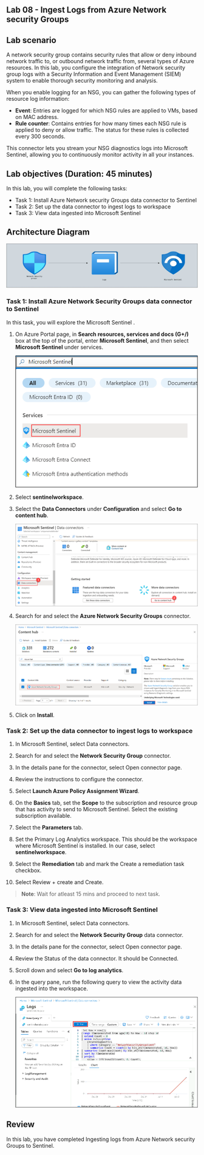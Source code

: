 ## Lab 08 - Ingest Logs from Azure Network security Groups

## Lab scenario

A network security group contains security rules that allow or deny inbound network traffic to, or outbound network traffic from, several types of Azure resources. In this lab, you configure the integration of Network security group logs with a Security Information and Event Management (SIEM) system to enable thorough security monitoring and analysis.

When you enable logging for an NSG, you can gather the following types of resource log information:

  * **Event**: Entries are logged for which NSG rules are applied to VMs, based on MAC address.
  * **Rule counter**: Contains entries for how many times each NSG rule is applied to deny or allow traffic. The status for these rules is collected every 300 seconds.

This connector lets you stream your NSG diagnostics logs into Microsoft Sentinel, allowing you to continuously monitor activity in all your instances.

## Lab objectives (Duration: 45 minutes)
In this lab, you will complete the following tasks:
- Task 1: Install Azure Network security Groups data connector to Sentinel
- Task 2: Set up the data connector to ingest logs to workspace
- Task 3: View data ingested into Microsoft Sentinel

## Architecture Diagram

   ![](../media/Lab-8%20arch.JPG)

### Task 1: Install Azure Network Security Groups data connector to Sentinel 

In this task, you will explore the Microsoft Sentinel .

1. On Azure Portal page, in **Search resources, services and docs (G+/)** box at the top of the portal, enter **Microsoft Sentinel**, and then select **Microsoft Sentinel** under services.
   
   ![Picture 1](../media/image_7.png)

1. Select  **sentinelworkspace**.

1. Select the **Data Connectors** under **Configuration** and select **Go to content hub**.
 
    ![Picture 1](../media/image_34.png)   

1. Search for and select the **Azure Network Security Groups** connector.

   ![Picture 1](../media/image_33.png)

1. Click on **Install**.

### Task 2: Set up the data connector to ingest logs to workspace

1. In Microsoft Sentinel, select Data connectors.

1. Search for and select the **Network Security Group** connector.

1. In the details pane for the connector, select Open connector page.

1. Review the instructions to configure the connector.

1. Select **Launch Azure Policy Assignment Wizard**.

1. On the **Basics** tab, set the **Scope** to the subscription and resource group that has activity to send to Microsoft Sentinel. Select the existing subscription available.

1. Select the **Parameters** tab.

1. Set the Primary Log Analytics workspace. This should be the workspace where Microsoft Sentinel is installed. In our case, select **sentinelworkspace**.

1. Select the **Remediation** tab and mark the Create a remediation task checkbox.

1. Select Review + create and Create.

  >**Note**: Wait for atleast 15 mins and proceed to next task.

### Task 3: View data ingested into Microsoft Sentinel

1. In Microsoft Sentinel, select Data connectors.

1. Search for and select the **Network Security Group** data connector.

1. In the details pane for the connector, select Open connector page.

1. Review the Status of the data connector. It should be Connected.

1. Scroll down and select **Go to log analytics**.

1. In the query pane, run the following query to view the activity data ingested into the workspace.
   
   ![Picture 1](../media/s32.png)
    
## Review
In this lab, you have completed Ingesting logs from Azure Network security Groups to Sentinel.
